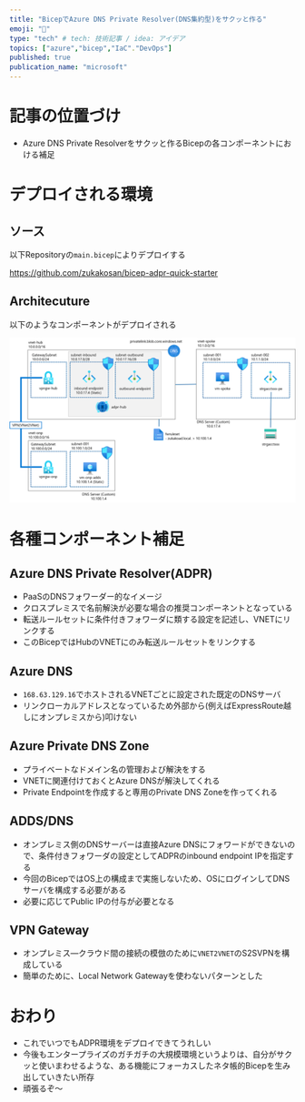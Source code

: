 ```yaml
---
title: "BicepでAzure DNS Private Resolver(DNS集約型)をサクッと作る"
emoji: "💪"
type: "tech" # tech: 技術記事 / idea: アイデア
topics: ["azure","bicep","IaC"."DevOps"]
published: true
publication_name: "microsoft"
---
```

# 記事の位置づけ
- Azure DNS Private Resolverをサクッと作るBicepの各コンポーネントにおける補足

# デプロイされる環境

## ソース
以下Repositoryの`main.bicep`によりデプロイする

https://github.com/zukakosan/bicep-adpr-quick-starter

## Architecuture
以下のようなコンポーネントがデプロイされる

![](/images/20230920-bicep-adpr-quickstarter/adpr-arch.png)


# 各種コンポーネント補足

## Azure DNS Private Resolver(ADPR)
- PaaSのDNSフォワーダー的なイメージ
- クロスプレミスで名前解決が必要な場合の推奨コンポーネントとなっている
- 転送ルールセットに条件付きフォワーダに類する設定を記述し、VNETにリンクする
- このBicepではHubのVNETにのみ転送ルールセットをリンクする

## Azure DNS
- `168.63.129.16`でホストされるVNETごとに設定された既定のDNSサーバ
- リンクローカルアドレスとなっているため外部から(例えばExpressRoute越しにオンプレミスから)叩けない

## Azure Private DNS Zone
- プライベートなドメイン名の管理および解決をする
- VNETに関連付けておくとAzure DNSが解決してくれる
- Private Endpointを作成すると専用のPrivate DNS Zoneを作ってくれる

## ADDS/DNS
- オンプレミス側のDNSサーバーは直接Azure DNSにフォワードができないので、条件付きフォワーダの設定としてADPRのinbound endpoint IPを指定する
- 今回のBicepではOS上の構成まで実施しないため、OSにログインしてDNSサーバを構成する必要がある
- 必要に応じてPublic IPの付与が必要となる

## VPN Gateway
- オンプレミス―クラウド間の接続の模倣のために`VNET2VNET`のS2SVPNを構成している
- 簡単のために、Local Network Gatewayを使わないパターンとした

# おわり
- これでいつでもADPR環境をデプロイできてうれしい
- 今後もエンタープライズのガチガチの大規模環境というよりは、自分がサクッと使いまわせるような、ある機能にフォーカスしたネタ帳的Bicepを生み出していきたい所存
- 頑張るぞ～